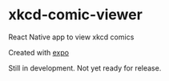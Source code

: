 # xkcd-comic-viewer
React Native app to view xkcd comics

Created with [expo](https://docs.expo.io/versions/latest/)

Still in development. Not yet ready for release. 
